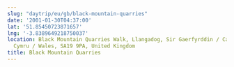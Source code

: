 ```yaml
---
slug: "daytrip/eu/gb/black-mountain-quarries"
date: '2001-01-30T04:37:00'
lat: '51.85450723871657'
lng: '-3.8389649218750037'
location: Black Mountain Quarries Walk, Llangadog, Sir Gaerfyrddin / Carmarthenshire,
  Cymru / Wales, SA19 9PA, United Kingdom
title: Black Mountain Quarries
---
```



